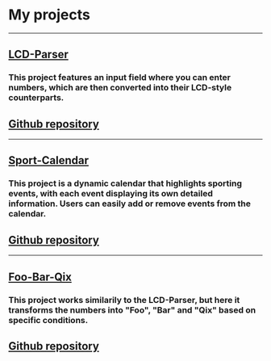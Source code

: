 # My projects

---

## [LCD-Parser](https://szepesibalazs.github.io/lcd-parser/)

### This project features an input field where you can enter numbers, which are then converted into their LCD-style counterparts.

## [Github repository](https://github.com/SzepesiBalazs/numberToLcd)

---

## [Sport-Calendar](https://szepesibalazs.github.io/sport-calendar/)

### This project is a dynamic calendar that highlights sporting events, with each event displaying its own detailed information. Users can easily add or remove events from the calendar.

## [Github repository](https://github.com/SzepesiBalazs/SR-SportCalendar-Exercise)

---

## [Foo-Bar-Qix](https://szepesibalazs.github.io/foo-bar-qix/)

### This project works similarily to the LCD-Parser, but here it transforms the numbers into "Foo", "Bar" and "Qix" based on specific conditions.

## [Github repository](https://github.com/SzepesiBalazs/FooBarQixDojo)
